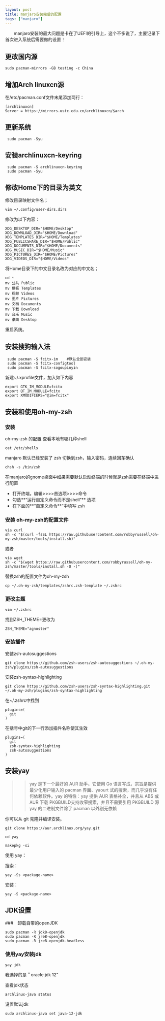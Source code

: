 ```yaml
---
layout: post
title: manjaro安装完后的配置
tags: ["manjaro"]
---
```


　　manjaro安装的最大问题是卡在了UEFI的引导上，这个不多说了，主要记录下首次进入系统后需要做的设置！

## 更改国内源



~~~
sudo pacman-mirrors -GB testing -c China
~~~



## 增加Arch linuxcn源

在/etc/pacman.conf文件末尾添加两行：
~~~
[archlinuxcn]
Server = https://mirrors.ustc.edu.cn/archlinuxcn/$arch
~~~



## 更新系统

~~~
 sudo pacman -Syu
~~~

## 安装archlinuxcn-keyring

~~~
 sudo pacman -S archlinuxcn-keyring
 sudo pacman -Syu

~~~

## 修改Home下的目录为英文

修改目录映射文件名；

~~~
vim ~/.config/user-dirs.dirs
~~~

修改为以下内容：

~~~
XDG_DESKTOP_DIR="$HOME/Desktop"
XDG_DOWNLOAD_DIR="$HOME/Download"
XDG_TEMPLATES_DIR="$HOME/Templates"
XDG_PUBLICSHARE_DIR="$HOME/Public"
XDG_DOCUMENTS_DIR="$HOME/Documents"
XDG_MUSIC_DIR="$HOME/Music"
XDG_PICTURES_DIR="$HOME/Pictures"
XDG_VIDEOS_DIR="$HOME/Videos"
~~~

将Home目录下的中文目录名改为对应的中文名；

~~~
cd ~
mv 公共 Public
mv 模板 Templates
mv 视频 Videos
mv 图片 Pictures
mv 文档 Documents
mv 下载 Download
mv 音乐 Music
mv 桌面 Desktop
~~~

重启系统。

## 安装搜狗输入法

~~~
 sudo pacman -S fcitx-im    #默认全部安装
 sudo pacman -S fcitx-configtool
 sudo pacman -S fcitx-sogoupinyin
~~~
新建~/.xprofile文件，加入如下内容

~~~
export GTK_IM_MODULE=fcitx
export QT_IM_MODULE=fcitx
export XMODIFIERS="@im=fcitx"
~~~

## 安装和使用oh-my-zsh
### 安装

oh-my-zsh 的配置
查看本地有哪几种shell

~~~
cat /etc/shells
~~~

manjaro 默认已经安装了 zsh
切换到zsh，输入密码，连续回车确认

~~~
chsh -s /bin/zsh
~~~

在manjaro的gnome桌面中如果需要默认启动终端的时候就是zsh需要在终端中进行配置

- 打开终端，编辑>>>>首选项>>>>命令
- 勾选**“运行自定义命令而不是shell”** 选项
- 在下面的**“自定义命令**”中填写  zsh

### 安装 oh-my-zsh的配置文件

~~~
via curl
sh -c "$(curl -fsSL https://raw.githubusercontent.com/robbyrussell/oh-my-zsh/master/tools/install.sh)"
~~~

或者 

~~~
via wget
sh -c "$(wget https://raw.githubusercontent.com/robbyrussell/oh-my-zsh/master/tools/install.sh -O -)"
~~~

替换zsh的配置文件为oh-my-zsh

~~~
cp ~/.oh-my-zsh/templates/zshrc.zsh-template ~/.zshrc
~~~

### 更改主题

~~~
vim ~/.zshrc
~~~

找到ZSH_THEME=更改为

~~~
ZSH_THEME="agnoster"
~~~

### 安装插件

安装zsh-autosuggestions

~~~
git clone https://github.com/zsh-users/zsh-autosuggestions ~/.oh-my-zsh/plugins/zsh-autosuggestions
~~~

安装zsh-syntax-highlighting

~~~
git clone https://github.com/zsh-users/zsh-syntax-highlighting.git ~/.oh-my-zsh/plugins/zsh-syntax-highlighting
~~~

在~/.zshrc中找到

~~~
plugins=(
  git
)
~~~

在括号中git的下一行添加插件名称使其生效

~~~
plugins=(
  git
  zsh-syntax-highlighting
  zsh-autosuggestions
)
~~~

## 安装yay

>> yay 是下一个最好的 AUR 助手。它使用 Go 语言写成，宗旨是提供最少化用户输入的 pacman 界面、yaourt 式的搜索，而几乎没有任何依赖软件。yay 的特性：yay 提供 AUR 表格补全，并且从 ABS 或 AUR 下载 PKGBUILD支持收窄搜索，并且不需要引用 PKGBUILD 源yay 的二进制文件除了 pacman 以外别无依赖

你可以从 git 克隆并编译安装。
~~~
git clone https://aur.archlinux.org/yay.git

cd yay

makepkg -si
~~~

使用 yay：

搜索：

~~~
yay -Ss <package-name>
~~~
安装：
~~~
yay -S <package-name>
~~~

## JDK设置

###　卸载自带的openJDK
~~~
sudo pacman -R jdk8-openjdk
sudo pacman -R jre8-openjdk
sudo pacman -R jre8-openjdk-headless
~~~

### 使用yay安装jdk

~~~
yay jdk
~~~
我选择的是＂oracle jdk 12"

查看jdk状态
~~~
archlinux-java status
~~~


设置默认jdk
~~~
sudo archlinux-java set java-12-jdk
~~~

